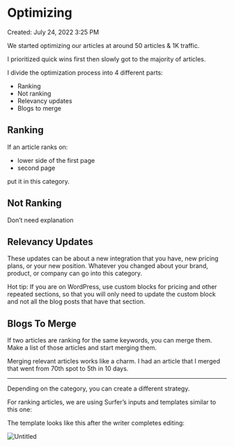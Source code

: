 # Optimizing

Created: July 24, 2022 3:25 PM

We started optimizing our articles at around 50 articles & 1K traffic. 

I prioritized quick wins first then slowly got to the majority of articles. 

I divide the optimization process into 4 different parts:

- Ranking
- Not ranking
- Relevancy updates
- Blogs to merge

## Ranking

If an article ranks on:

- lower side of the first page
- second page

put it in this category.

## Not Ranking

Don’t need explanation

## Relevancy Updates

These updates can be about a new integration that you have, new pricing plans, or your new position. Whatever you changed about your brand, product, or company can go into this category. 

Hot tip: If you are on WordPress, use custom blocks for pricing and other repeated sections, so that you will only need to update the custom block and not all the blog posts that have that section. 

## Blogs To Merge

If two articles are ranking for the same keywords, you can merge them. Make a list of those articles and start merging them. 

Merging relevant articles works like a charm. I had an article that I merged that went from 70th spot to 5th in 10 days. 

---

Depending on the category, you can create a different strategy. 

For ranking articles, we are using Surfer’s inputs and templates similar to this one: 

The template looks like this after the writer completes editing:

![Untitled](Optimizing%20ff8fa70c8ce74faa98b673fb442a696f/Untitled.png)